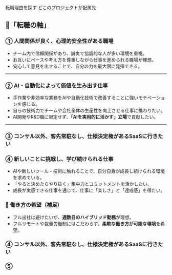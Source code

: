 転職理由を探す
どこのプロジェクトが配属先

## 🎯「転職の軸」

### ① 人間関係が良く、心理的安全性がある職場

- チーム内で信頼関係があり、誠実で協調的な人が多い環境を重視。
- お互いにペースや考え方を尊重しながら仕事を進められる職場が理想。
-  安心して意見を出せることで、自分の力を最大限に発揮できる。
    

---

### ② AI・自動化によって価値を生み出す仕事

- 手作業や非効率な業務をAIや自動化技術で改善することに強いモチベーションを感じる。    
- 自らの技術力でチームや会社全体の生産性を向上させる仕事に携わりたい。
- AI開発やR&D職に限定せず、**「AIを実用的に活かす」立場**で貢献したい。

---

### ③ コンサル以外、客先常駐なし、仕様決定権があるSaaSに行きたい


### ④ 新しいことに挑戦し、学び続けられる仕事

- AIや新しいツール・技術に触れることで、自分自身が成長し続けられる環境を求めている。    
- 「やると決めたらやり抜く」集中力とコミットメントを活かしたい。
- 成長が実感できる仕事を通じて、仕事に「楽しさ」と「達成感」を得たい。

### 🏡 働き方の希望（補足）

- フル出社は避けたいが、**週数日のハイブリッド勤務**が理想。
- フルリモートや裁量労働制にはこだわらず、**柔軟な働き方が可能な環境**を希望。

### ④ コンサル以外、客先常駐なし、仕様決定権があるSaaSに行きたい



### ⑤ 
